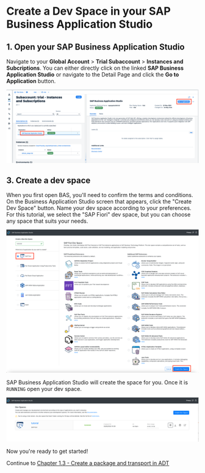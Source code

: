 # Create a Dev Space in your SAP Business Application Studio

## 1. Open your SAP Business Application Studio

Navigate to your **Global Account** > **Trial Subaccount** > **Instances and Subcriptions**. You can either directly click on the linked **SAP Business Application Studio** or navigate to the Detail Page and click the **Go to Application** button.

<img src="img/OpenBAS.png" width="900">


## 3. Create a dev space

When you first open BAS, you'll need to confirm the terms and conditions. On the Business Application Studio screen that appears, click the "Create Dev Space" button. Name your dev space according to your preferences. For this tutorial, we select the "SAP Fiori" dev space, but you can choose any space that suits your needs.

<img src="img/CreateDevSpace.png" width="900">

SAP Business Application Studio will create the space for you. Once it is ```RUNNING``` open your dev space.

<img src="img/RunningDevSpace.png" width="900">


Now you're ready to get started!

Continue to [Chapter 1.3 - Create a package and transport in ADT](/chapters/1.3-create-package-adt/)

